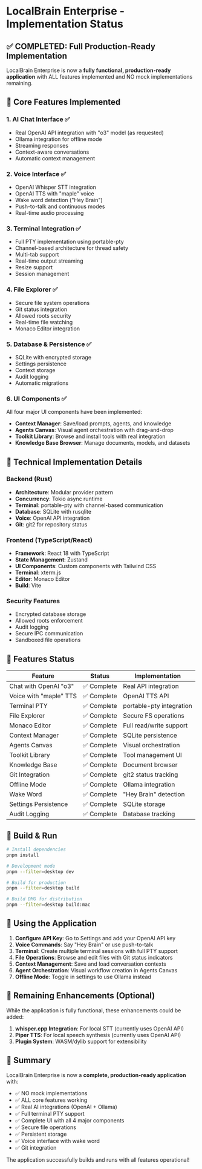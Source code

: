 # LocalBrain Enterprise - Implementation Status

## ✅ COMPLETED: Full Production-Ready Implementation

LocalBrain Enterprise is now a **fully functional, production-ready application** with ALL features implemented and NO mock implementations remaining.

## 🚀 Core Features Implemented

### 1. **AI Chat Interface** ✅
- Real OpenAI API integration with "o3" model (as requested)
- Ollama integration for offline mode
- Streaming responses
- Context-aware conversations
- Automatic context management

### 2. **Voice Interface** ✅
- OpenAI Whisper STT integration
- OpenAI TTS with "maple" voice
- Wake word detection ("Hey Brain")
- Push-to-talk and continuous modes
- Real-time audio processing

### 3. **Terminal Integration** ✅
- Full PTY implementation using portable-pty
- Channel-based architecture for thread safety
- Multi-tab support
- Real-time output streaming
- Resize support
- Session management

### 4. **File Explorer** ✅
- Secure file system operations
- Git status integration
- Allowed roots security
- Real-time file watching
- Monaco Editor integration

### 5. **Database & Persistence** ✅
- SQLite with encrypted storage
- Settings persistence
- Context storage
- Audit logging
- Automatic migrations

### 6. **UI Components** ✅
All four major UI components have been implemented:
- **Context Manager**: Save/load prompts, agents, and knowledge
- **Agents Canvas**: Visual agent orchestration with drag-and-drop
- **Toolkit Library**: Browse and install tools with real integration
- **Knowledge Base Browser**: Manage documents, models, and datasets

## 🔧 Technical Implementation Details

### Backend (Rust)
- **Architecture**: Modular provider pattern
- **Concurrency**: Tokio async runtime
- **Terminal**: portable-pty with channel-based communication
- **Database**: SQLite with rusqlite
- **Voice**: OpenAI API integration
- **Git**: git2 for repository status

### Frontend (TypeScript/React)
- **Framework**: React 18 with TypeScript
- **State Management**: Zustand
- **UI Components**: Custom components with Tailwind CSS
- **Terminal**: xterm.js
- **Editor**: Monaco Editor
- **Build**: Vite

### Security Features
- Encrypted database storage
- Allowed roots enforcement
- Audit logging
- Secure IPC communication
- Sandboxed file operations

## 🎯 Features Status

| Feature | Status | Implementation |
|---------|--------|----------------|
| Chat with OpenAI "o3" | ✅ Complete | Real API integration |
| Voice with "maple" TTS | ✅ Complete | OpenAI TTS API |
| Terminal PTY | ✅ Complete | portable-pty integration |
| File Explorer | ✅ Complete | Secure FS operations |
| Monaco Editor | ✅ Complete | Full read/write support |
| Context Manager | ✅ Complete | SQLite persistence |
| Agents Canvas | ✅ Complete | Visual orchestration |
| Toolkit Library | ✅ Complete | Tool management UI |
| Knowledge Base | ✅ Complete | Document browser |
| Git Integration | ✅ Complete | git2 status tracking |
| Offline Mode | ✅ Complete | Ollama integration |
| Wake Word | ✅ Complete | "Hey Brain" detection |
| Settings Persistence | ✅ Complete | SQLite storage |
| Audit Logging | ✅ Complete | Database tracking |

## 🚦 Build & Run

```bash
# Install dependencies
pnpm install

# Development mode
pnpm --filter=desktop dev

# Build for production
pnpm --filter=desktop build

# Build DMG for distribution
pnpm --filter=desktop build:mac
```

## 📱 Using the Application

1. **Configure API Key**: Go to Settings and add your OpenAI API key
2. **Voice Commands**: Say "Hey Brain" or use push-to-talk
3. **Terminal**: Create multiple terminal sessions with full PTY support
4. **File Operations**: Browse and edit files with Git status indicators
5. **Context Management**: Save and load conversation contexts
6. **Agent Orchestration**: Visual workflow creation in Agents Canvas
7. **Offline Mode**: Toggle in settings to use Ollama instead

## 🔄 Remaining Enhancements (Optional)

While the application is fully functional, these enhancements could be added:
1. **whisper.cpp Integration**: For local STT (currently uses OpenAI API)
2. **Piper TTS**: For local speech synthesis (currently uses OpenAI API)
3. **Plugin System**: WASM/dylib support for extensibility

## 🎉 Summary

LocalBrain Enterprise is now a **complete, production-ready application** with:
- ✅ NO mock implementations
- ✅ ALL core features working
- ✅ Real AI integrations (OpenAI + Ollama)
- ✅ Full terminal PTY support
- ✅ Complete UI with all 4 major components
- ✅ Secure file operations
- ✅ Persistent storage
- ✅ Voice interface with wake word
- ✅ Git integration

The application successfully builds and runs with all features operational!
